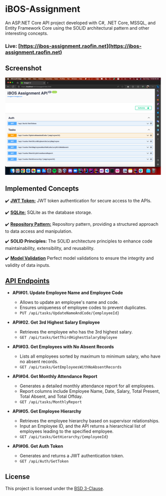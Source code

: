 # iBOS-Assignment

An ASP.NET Core API project developed with C#, .NET Core, MSSQL, and Entity Framework Core using the SOLID architectural pattern and other interesting concepts.

### Live: [https://ibos-assignment.raofin.net](https://ibos-assignment.raofin.net)

## Screenshot
<img src="/Screenshot.png">

## Implemented Concepts
✔️ [**JWT Token:**](https://github.com/Raofin/iBOS-Assignment/blob/6f45749eca339f515831bd1e04b27ae3aff94b5f/iBOS-Assignment/API/Startup.cs#L99-L112) JWT token authentication for secure access to the APIs.

✔️ [**SQLite:**](https://github.com/Raofin/iBOS-Assignment/blob/6f45749eca339f515831bd1e04b27ae3aff94b5f/iBOS-Assignment/API/Startup.cs#L34-L35) SQLite as the database storage.

✔️ [**Repository Pattern:**](https://github.com/Raofin/iBOS-Assignment/tree/master/iBOS-Assignment/DAL/Repositories) Repository pattern, providing a structured approach to data access and manipulation.

✔️ **SOLID Principles:** The SOLID architecture principles to enhance code maintainability, extensibility, and reusability.

✔️ [**Model Validation**](https://github.com/Raofin/iBOS-Assignment/tree/master/iBOS-Assignment/DAL/Models) Perfect model validations to ensure the integrity and validity of data inputs.

## [**API Endpoints**](https://github.com/Raofin/iBOS-Assignment/blob/master/iBOS-Assignment/API/Controllers/ApiTasksController.cs)

- **API#01. Update Employee Name and Employee Code**
   - Allows to update an employee's name and code.
   - Ensures uniqueness of employee codes to prevent duplicates.
   - `PUT /api/tasks/UpdateNameAndCode/{employeeId}`

- **API#02. Get 3rd Highest Salary Employee**
   - Retrieves the employee who has the 3rd highest salary.
   - `GET /api/tasks/GetThirdHighestSalaryEmployee`

- **API#03. Get Employees with No Absent Records**
   - Lists all employees sorted by maximum to minimum salary, who have no absent records.
   - `GET /api/tasks/GetEmployeesWithNoAbsentRecords`

- **API#04. Get Monthly Attendance Report**
   - Generates a detailed monthly attendance report for all employees.
   - Report columns include Employee Name, Date, Salary, Total Present, Total Absent, and Total Offday.
   - `GET /api/tasks/MonthlyReport`

- **API#05. Get Employee Hierarchy**
   - Retrieves the employee hierarchy based on supervisor relationships.
   - Input an Employee ID, and the API returns a hierarchical list of employees leading to the specified employee.
   - `GET /api/tasks/GetHierarchy/{employeeId}`

- **API#06. Get Auth Token**
   - Generates and returns a JWT authentication token.
   - `GET /api/Auth/GetToken`

## License
This project is licensed under the [BSD 3-Clause](LICENSE).